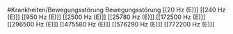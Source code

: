 #Krankheiten/Bewegungsstörung
Bewegungsstörung
[[20 Hz (E)]]
[[240 Hz (E)]]
[[950 Hz (E)]]
[[2500 Hz (E)]]
[[25780 Hz (E)]]
[[172500 Hz (E)]]
[[296500 Hz (E)]]
[[475580 Hz (E)]]
[[576290 Hz (E)]]
[[772200 Hz (E)]]